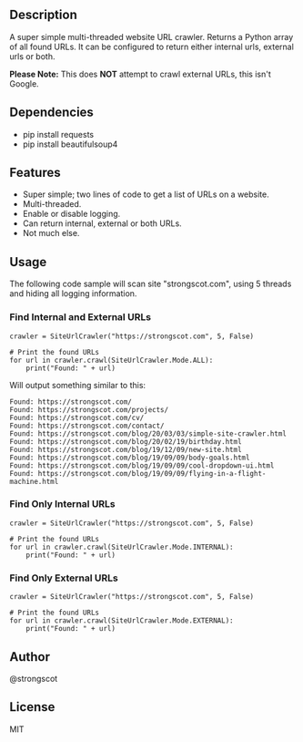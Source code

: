 ## Description

A super simple multi-threaded website URL crawler. Returns a Python array of all found URLs. It can be configured to
return either internal urls, external urls or both.

**Please Note:** This does **NOT** attempt to crawl external URLs, this isn't Google.

## Dependencies

- pip install requests
- pip install beautifulsoup4

## Features

- Super simple; two lines of code to get a list of URLs on a website.
- Multi-threaded.
- Enable or disable logging.
- Can return internal, external or both URLs.
- Not much else.

## Usage

The following code sample will scan site "strongscot.com", using 5 threads and hiding all logging information.

### Find Internal and External URLs

```
crawler = SiteUrlCrawler("https://strongscot.com", 5, False)

# Print the found URLs
for url in crawler.crawl(SiteUrlCrawler.Mode.ALL):
    print("Found: " + url)
```

Will output something similar to this:

```
Found: https://strongscot.com/
Found: https://strongscot.com/projects/
Found: https://strongscot.com/cv/
Found: https://strongscot.com/contact/
Found: https://strongscot.com/blog/20/03/03/simple-site-crawler.html
Found: https://strongscot.com/blog/20/02/19/birthday.html
Found: https://strongscot.com/blog/19/12/09/new-site.html
Found: https://strongscot.com/blog/19/09/09/body-goals.html
Found: https://strongscot.com/blog/19/09/09/cool-dropdown-ui.html
Found: https://strongscot.com/blog/19/09/09/flying-in-a-flight-machine.html
```

### Find Only Internal URLs

```
crawler = SiteUrlCrawler("https://strongscot.com", 5, False)

# Print the found URLs
for url in crawler.crawl(SiteUrlCrawler.Mode.INTERNAL):
    print("Found: " + url)
```

### Find Only External URLs

```
crawler = SiteUrlCrawler("https://strongscot.com", 5, False)

# Print the found URLs
for url in crawler.crawl(SiteUrlCrawler.Mode.EXTERNAL):
    print("Found: " + url)
```


## Author

@strongscot

## License

MIT
